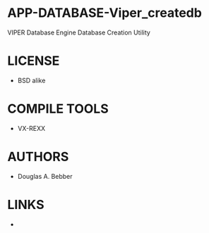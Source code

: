 APP-DATABASE-Viper_createdb
===========================

VIPER Database Engine Database Creation Utility

LICENSE
===============
* BSD alike

COMPILE TOOLS
===============
* VX-REXX
 
AUTHORS
===============
* Douglas A. Bebber

LINKS
===============
* 
